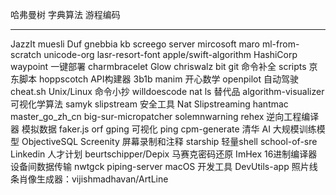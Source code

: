 哈弗曼树
字典算法
游程编码

------------

JazzIt
muesli Duf
gnebbia kb
screego server
mircosoft maro
ml-from-scratch
unicode-org lasr-resort-font
apple/swift-algorithm
HashiCorp waypoint 一键部署
charmbracelet Glow
chriswalz bit git 命令补全
 scripts 京东脚本
  hoppscotch API构建器
 3b1b manim  开心数学
  openpilot 自动驾驶
  cheat.sh Unix/Linux 命令小抄
  willdoescode nat ls 替代品
  algorithm-visualizer 可视化学算法
  samyk slipstream 安全工具 Nat Slipstreaming
  hantmac master_go_zh_cn
big-sur-micropatcher
solemnwarning rehex 逆向工程编译器
模拟数据 faker.js
orf gping 可视化 ping
cpm-generate 清华 AI 大规模训练模型
ObjectiveSQL 
Screenity 屏幕录制和注释
starship 轻量shell
school-of-sre Linkedin 人才计划
beurtschipper/Depix 马赛克密码还原
ImHex 16进制编译器
设备间数据传输 nwtgck piping-server
macOS 开发工具 DevUtils-app
照片线条肖像生成器：vijishmadhavan/ArtLine



